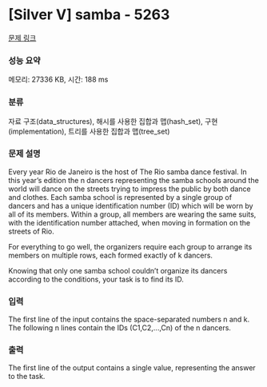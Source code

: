 # [Silver V] samba - 5263 

[문제 링크](https://www.acmicpc.net/problem/5263) 

### 성능 요약

메모리: 27336 KB, 시간: 188 ms

### 분류

자료 구조(data_structures), 해시를 사용한 집합과 맵(hash_set), 구현(implementation), 트리를 사용한 집합과 맵(tree_set)

### 문제 설명

<p>Every year Rio de Janeiro is the host of The Rio samba dance festival. In this year’s edition the n dancers representing the samba schools around the world will dance on the streets trying to impress the public by both dance and clothes. Each samba school is represented by a single group of dancers and has a unique identification number (ID) which will be worn by all of its members. Within a group, all members are wearing the same suits, with the identification number attached, when moving in formation on the streets of Rio.</p>

<p>For everything to go well, the organizers require each group to arrange its members on multiple rows, each formed exactly of k dancers.</p>

<p>Knowing that only one samba school couldn’t organize its dancers according to the conditions, your task is to find its ID.</p>

### 입력 

 <p>The first line of the input contains the space-separated numbers n and k. The following n lines contain the IDs (C1,C2,...,Cn) of the n dancers.</p>

### 출력 

 <p>The first line of the output contains a single value, representing the answer to the task.</p>

